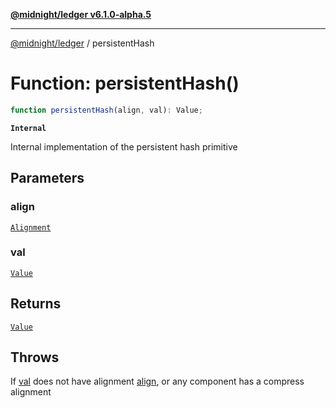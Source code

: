 [**@midnight/ledger v6.1.0-alpha.5**](../README.md)

***

[@midnight/ledger](../globals.md) / persistentHash

# Function: persistentHash()

```ts
function persistentHash(align, val): Value;
```

**`Internal`**

Internal implementation of the persistent hash primitive

## Parameters

### align

[`Alignment`](../type-aliases/Alignment.md)

### val

[`Value`](../type-aliases/Value.md)

## Returns

[`Value`](../type-aliases/Value.md)

## Throws

If [val](#persistenthash) does not have alignment [align](#persistenthash), or any
component has a compress alignment
